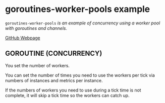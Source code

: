 # goroutines-worker-pools example

`goroutines-worker-pools`  _is an example of concurrency using a
worker pool with goroutines and channels._

[GitHub Webpage](https://jeffdecola.github.io/my-go-examples/)

## GOROUTINE (CONCURRENCY)

You set the number of workers.

You can set the number of times you need to use the workers per tick via numbers of
instances and metrics per instance.

If the numbers of workers you need to use during a tick time is not complete, it will
skip a tick time so the workers can catch up.